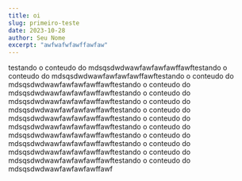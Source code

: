 ```yaml
---
title: oi        
slug: primeiro-teste
date: 2023-10-28   
author: Seu Nome  
excerpt: "awfwafwfawffawfaw" 
---
```


testando o conteudo do mdsqsdwdwawfawfawfawffawftestando o conteudo do mdsqsdwdwawfawfawfawffawftestando o conteudo do mdsqsdwdwawfawfawfawffawftestando o conteudo do mdsqsdwdwawfawfawfawffawftestando o conteudo do mdsqsdwdwawfawfawfawffawftestando o conteudo do mdsqsdwdwawfawfawfawffawftestando o conteudo do mdsqsdwdwawfawfawfawffawftestando o conteudo do mdsqsdwdwawfawfawfawffawftestando o conteudo do mdsqsdwdwawfawfawfawffawftestando o conteudo do mdsqsdwdwawfawfawfawffawftestando o conteudo do mdsqsdwdwawfawfawfawffawftestando o conteudo do mdsqsdwdwawfawfawfawffawftestando o conteudo do mdsqsdwdwawfawfawfawffawf